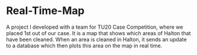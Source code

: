 # Real-Time-Map

A project I developed with a team for TU20 Case Competition, where we placed 1st out of our case. It is a map that shows which areas of Halton that have been cleaned. When an area is cleaned in Halton, it sends an update to a database which then plots this area on the map in real time.















